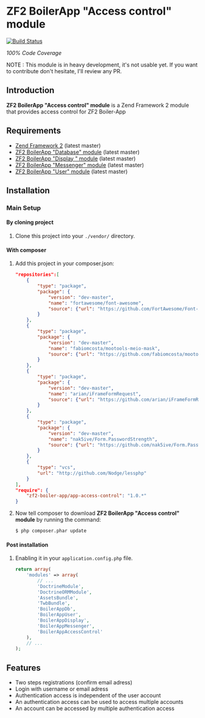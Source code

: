 ZF2 BoilerApp "Access control" module
=====================

[![Build Status](https://travis-ci.org/zf2-boiler-app/app-access-control.png?branch=master)](https://travis-ci.org/zf2-boiler-app/app-access-control)

_100% Code Coverage_

NOTE : This module is in heavy development, it's not usable yet.
If you want to contribute don't hesitate, I'll review any PR.

Introduction
------------

__ZF2 BoilerApp "Access control" module__ is a Zend Framework 2 module that provides access control for ZF2 Boiler-App

Requirements
------------

* [Zend Framework 2](https://github.com/zendframework/zf2) (latest master)
* [ZF2 BoilerApp "Database" module](https://github.com/zf2-boiler-app/app-db) (latest master)
* [ZF2 BoilerApp "Display " module](https://github.com/zf2-boiler-app/app-display) (latest master)
* [ZF2 BoilerApp "Messenger" module](https://github.com/zf2-boiler-app/app-messenger) (latest master)
* [ZF2 BoilerApp "User" module](https://github.com/zf2-boiler-app/app-user) (latest master)

Installation
------------

### Main Setup

#### By cloning project

1. Clone this project into your `./vendor/` directory.

#### With composer

1. Add this project in your composer.json:

    ```json
    "repositories":[
        {
            "type": "package",
            "package": {
                "version": "dev-master",
                "name": "fortawesome/font-awesome",
                "source": {"url": "https://github.com/FortAwesome/Font-Awesome.git","type": "git","reference": "master"}
            }
        },
        {
            "type": "package",
            "package": {
                "version": "dev-master",
                "name": "fabiomcosta/mootools-meio-mask",
                "source": {"url": "https://github.com/fabiomcosta/mootools-meio-mask.git","type": "git","reference": "master"}
            }
        },
        {
            "type": "package",
            "package": {
                "version": "dev-master",
                "name": "arian/iFrameFormRequest",
                "source": {"url": "https://github.com/arian/iFrameFormRequest.git","type": "git","reference": "master"}
            }
        },
        {
            "type": "package",
            "package": {
                "version": "dev-master",
                "name": "nak5ive/Form.PasswordStrength",
                "source": {"url": "https://github.com/nak5ive/Form.PasswordStrength.git","type": "git","reference": "master"}
            }
        },
        {
	        "type": "vcs",
	        "url": "http://github.com/Nodge/lessphp"
	    }
    ],
    "require": {
        "zf2-boiler-app/app-access-control": "1.0.*"
    }
    ```

2. Now tell composer to download __ZF2 BoilerApp "Access control" module__ by running the command:

    ```bash
    $ php composer.phar update
    ```

#### Post installation

1. Enabling it in your `application.config.php` file.

    ```php
    return array(
        'modules' => array(
            // ...
            'DoctrineModule',
			'DoctrineORMModule',
			'AssetsBundle',
			'TwbBundle',
			'BoilerAppDb',
			'BoilerAppUser',
			'BoilerAppDisplay',
			'BoilerAppMessenger',
			'BoilerAppAccessControl'
        ),
        // ...
    );
    ```

## Features

- Two steps registrations (confirm email adress)
- Login with username or email adress
- Authentication access is independent of the user account 
- An authentication access can be used to access multiple accounts
- An account can be accessed by multiple authentication access